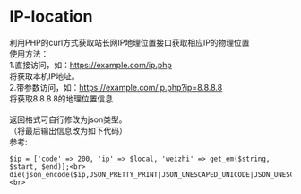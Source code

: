 # IP-location
利用PHP的curl方式获取站长网IP地理位置接口获取相应IP的物理位置<br>
使用方法：<br>
1.直接访问，如：https://example.com/ip.php<br>
将获取本机IP地址。<br>
2.带参数访问，如：https://example.com/ip.php?ip=8.8.8.8<br>
将获取8.8.8.8的地理位置信息<br>
<br>
返回格式可自行修改为json类型。<br>
（将最后输出信息改为如下代码）<br>
参考:<br>
```
$ip = ['code' => 200, 'ip' => $local, 'weizhi' => get_em($string, $start, $end)];<br>
die(json_encode($ip,JSON_PRETTY_PRINT|JSON_UNESCAPED_UNICODE|JSON_UNESCAPED_SLASHES));<br>
```
